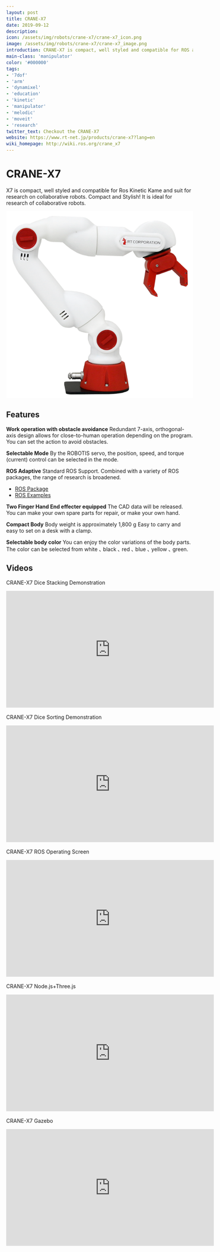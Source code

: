 ```yaml
---
layout: post
title: CRANE-X7
date: 2019-09-12
description:
icon: /assets/img/robots/crane-x7/crane-x7_icon.png
image: /assets/img/robots/crane-x7/crane-x7_image.png
introduction: CRANE-X7 is compact, well styled and compatible for ROS and suit for research on collaborative robots.CRANE-X7 has a 7-axis structure and is possible to make the plan to avoid the obstacle and simulate a flexible operation such as a person’s arm.
main-class: 'manipulator'
color: '#000000'
tags:
- '7dof'
- 'arm'
- 'dynamixel'
- 'education'
- 'kinetic'
- 'manipulator'
- 'melodic'
- 'moveit'
- 'research'
twitter_text: Checkout the CRANE-X7
website: https://www.rt-net.jp/products/crane-x7?lang=en
wiki_homepage: http://wiki.ros.org/crane_x7
---
```


# CRANE-X7

X7 is compact, well styled and compatible for Ros Kinetic Kame and suit for research on collaborative robots.
Compact and Stylish! It is ideal for research of collaborative robots.

![crane-x7_image](/assets/img/robots/crane-x7/crane-x7_image.png)

## Features

**Work operation with obstacle avoidance**
Redundant 7-axis, orthogonal-axis design allows for close-to-human operation depending on the program.
You can set the action to avoid obstacles.

**Selectable Mode**
By the ROBOTIS servo, the position, speed, and torque (current) control can be selected in the mode.

**ROS Adaptive**
Standard ROS Support.
Combined with a variety of ROS packages, the range of research is broadened.

- [ROS Package](https://github.com/rt-net/crane_x7_ros)
- [ROS Examples](https://github.com/rt-net/crane_x7_ros/blob/master/crane_x7_examples/README.md)

**Two Finger Hand End effecter equipped**
The CAD data will be released.
You can make your own spare parts for repair, or make your own hand.

**Compact Body**
Body weight is approximately 1,800 g
Easy to carry and easy to set on a desk with a clamp.

**Selectable body color**
You can enjoy the color variations of the body parts.
The color can be selected from white ､ black ､ red ､ blue ､ yellow ､ green.

## Videos

CRANE-X7 Dice Stacking Demonstration

<iframe width="560" height="315" src="https://www.youtube.com/embed/o4QRqX-k5aE" frameborder="0" allow="accelerometer; autoplay; encrypted-media; gyroscope; picture-in-picture" allowfullscreen></iframe>

CRANE-X7 Dice Sorting Demonstration

<iframe width="560" height="315" src="https://www.youtube.com/embed/Nu0attJPS7o" frameborder="0" allow="accelerometer; autoplay; encrypted-media; gyroscope; picture-in-picture" allowfullscreen></iframe>

CRANE-X7 ROS Operating Screen

<iframe width="560" height="315" src="https://www.youtube.com/embed/A3BTH81N6D8" frameborder="0" allow="accelerometer; autoplay; encrypted-media; gyroscope; picture-in-picture" allowfullscreen></iframe>

CRANE-X7 Node.js+Three.js

<iframe width="560" height="315" src="https://www.youtube.com/embed/3mZW4eVuI-c" frameborder="0" allow="accelerometer; autoplay; encrypted-media; gyroscope; picture-in-picture" allowfullscreen></iframe>

CRANE-X7 Gazebo

<iframe width="560" height="315" src="https://www.youtube.com/embed/YUSIregHHnM" frameborder="0" allow="accelerometer; autoplay; encrypted-media; gyroscope; picture-in-picture" allowfullscreen></iframe>

